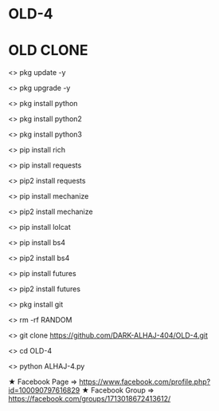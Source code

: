 # OLD-4

# OLD CLONE

<> pkg update -y

<> pkg upgrade -y

<> pkg install python

<> pkg install python2

<> pkg install python3

<> pip install rich

<> pip install requests

<> pip2 install requests

<> pip install mechanize

<> pip2 install mechanize

<> pip install lolcat

<> pip install bs4

<> pip2 install bs4

<> pip install futures

<> pip2 install futures

<> pkg install git

<> rm -rf RANDOM

<> git clone https://github.com/DARK-ALHAJ-404/OLD-4.git

<> cd OLD-4

<> python ALHAJ-4.py

★ Facebook Page => https://www.facebook.com/profile.php?id=100090797616829
★ Facebook Group => https://facebook.com/groups/1713018672413612/
